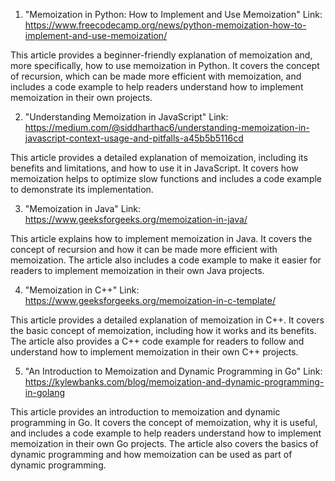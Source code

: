 

1. "Memoization in Python: How to Implement and Use Memoization"
Link: https://www.freecodecamp.org/news/python-memoization-how-to-implement-and-use-memoization/

This article provides a beginner-friendly explanation of memoization and, more specifically, how to use memoization in Python. It covers the concept of recursion, which can be made more efficient with memoization, and includes a code example to help readers understand how to implement memoization in their own projects.

2. "Understanding Memoization in JavaScript"
Link: https://medium.com/@siddharthac6/understanding-memoization-in-javascript-context-usage-and-pitfalls-a45b5b5116cd

This article provides a detailed explanation of memoization, including its benefits and limitations, and how to use it in JavaScript. It covers how memoization helps to optimize slow functions and includes a code example to demonstrate its implementation.

3. "Memoization in Java"
Link: https://www.geeksforgeeks.org/memoization-in-java/

This article explains how to implement memoization in Java. It covers the concept of recursion and how it can be made more efficient with memoization. The article also includes a code example to make it easier for readers to implement memoization in their own Java projects.

4. "Memoization in C++"
Link: https://www.geeksforgeeks.org/memoization-in-c-template/

This article provides a detailed explanation of memoization in C++. It covers the basic concept of memoization, including how it works and its benefits. The article also provides a C++ code example for readers to follow and understand how to implement memoization in their own C++ projects.

5. "An Introduction to Memoization and Dynamic Programming in Go"
Link: https://kylewbanks.com/blog/memoization-and-dynamic-programming-in-golang

This article provides an introduction to memoization and dynamic programming in Go. It covers the concept of memoization, why it is useful, and includes a code example to help readers understand how to implement memoization in their own Go projects. The article also covers the basics of dynamic programming and how memoization can be used as part of dynamic programming.